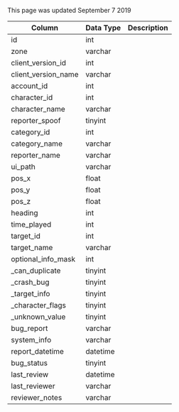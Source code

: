 This page was updated September 7 2019

| Column              | Data Type | Description |
| ------------------- | --------- | ----------- |
| id                  | int       |             |
| zone                | varchar   |             |
| client_version_id   | int       |             |
| client_version_name | varchar   |             |
| account_id          | int       |             |
| character_id        | int       |             |
| character_name      | varchar   |             |
| reporter_spoof      | tinyint   |             |
| category_id         | int       |             |
| category_name       | varchar   |             |
| reporter_name       | varchar   |             |
| ui_path             | varchar   |             |
| pos_x               | float     |             |
| pos_y               | float     |             |
| pos_z               | float     |             |
| heading             | int       |             |
| time_played         | int       |             |
| target_id           | int       |             |
| target_name         | varchar   |             |
| optional_info_mask  | int       |             |
| _can_duplicate      | tinyint   |             |
| _crash_bug          | tinyint   |             |
| _target_info        | tinyint   |             |
| _character_flags    | tinyint   |             |
| _unknown_value      | tinyint   |             |
| bug_report          | varchar   |             |
| system_info         | varchar   |             |
| report_datetime     | datetime  |             |
| bug_status          | tinyint   |             |
| last_review         | datetime  |             |
| last_reviewer       | varchar   |             |
| reviewer_notes      | varchar   |             |
